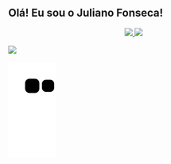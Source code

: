 ## Olá! Eu sou o Juliano Fonseca!
<div align="center">
  <a href="https://github.com/julianocfonseca">
  <img height="150em" src="https://github-readme-stats.vercel.app/api?username=julianocfonseca&show_icons=true&theme=dracula&include_all_commits=true&count_private=true"/>
  <img height="150em" src="https://github-readme-stats.vercel.app/api/top-langs/?username=julianocfonseca&layout=compact&langs_count=7&theme=dracula"/>
</div>

<div>
  <br>
<a href="https://www.linkedin.com/in/julianofonseca17" target="_blank"><img src="https://img.shields.io/badge/-LinkedIn-%230077B5?style=for-the-badge&logo=linkedin&logoColor=white" target="_blank"></a>
  <br>
  
 ![Snake animation](https://github.com/julianocfonseca/julianocfonseca/blob/output/github-contribution-grid-snake.svg)
 </div>
